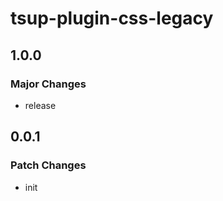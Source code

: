 # tsup-plugin-css-legacy

## 1.0.0

### Major Changes

- release

## 0.0.1

### Patch Changes

- init
